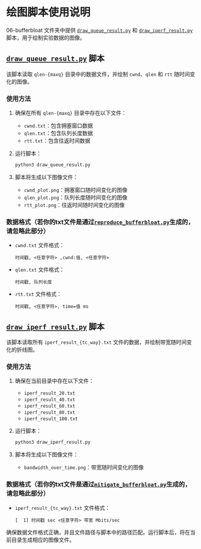 # 绘图脚本使用说明

06-bufferbloat 文件夹中提供 [`draw_queue_result.py`](06-bufferbloat/draw_queue_result.py) 和 [`draw_iperf_result.py`](06-bufferbloat/draw_iperf_result.py) 脚本，用于绘制实验数据的图像。

## [`draw_queue_result.py`](06-bufferbloat/draw_queue_result.py) 脚本

该脚本读取 `qlen-{maxq}` 目录中的数据文件，并绘制 `cwnd`、`qlen` 和 `rtt` 随时间变化的图像。

### 使用方法

1. 确保在所有 `qlen-{maxq}` 目录中存在以下文件：
   - `cwnd.txt`：包含拥塞窗口数据
   - `qlen.txt`：包含队列长度数据
   - `rtt.txt`：包含往返时间数据

2. 运行脚本：

   ```sh
   python3 draw_queue_result.py
   ```

3. 脚本将生成以下图像文件：
   - `cwnd_plot.png`：拥塞窗口随时间变化的图像
   - `qlen_plot.png`：队列长度随时间变化的图像
   - `rtt_plot.png`：往返时间随时间变化的图像

### 数据格式（若你的txt文件是通过[`reproduce_bufferbloat.py`](06-bufferbloat/reproduce_bufferbloat.py)生成的，请忽略此部分）

- `cwnd.txt` 文件格式：

  ```plaintext
  时间戳, <任意字符> ,cwnd:值, <任意字符>
  ```

- `qlen.txt` 文件格式：

  ```plaintext
  时间戳, 队列长度
  ```

- `rtt.txt` 文件格式：

  ```plaintext
  时间戳, <任意字符>, time=值 ms
  ```

## [`draw_iperf_result.py`](06-bufferbloat/draw_iperf_result.py) 脚本

该脚本读取所有 `iperf_result_{tc_way}.txt` 文件的数据，并绘制带宽随时间变化的折线图。

### 使用方法

1. 确保在当前目录中存在以下文件：
   - `iperf_result_20.txt`
   - `iperf_result_40.txt`
   - `iperf_result_60.txt`
   - `iperf_result_80.txt`
   - `iperf_result_100.txt`

2. 运行脚本：

   ```sh
   python3 draw_iperf_result.py
   ```

3. 脚本将生成以下图像文件：
   - `bandwidth_over_time.png`：带宽随时间变化的图像

### 数据格式（若你的txt文件是通过[`mitigate_bufferbloat.py`](06-bufferbloat/mitigate_bufferbloat.py)生成的，请忽略此部分）

- `iperf_result_{tc_way}.txt` 文件格式：

  ```plaintext
  [  1] 时间戳 sec <任意字符> 带宽 Mbits/sec
  ```

确保数据文件格式正确，并且文件路径与脚本中的路径匹配。运行脚本后，将在当前目录生成相应的图像文件。
